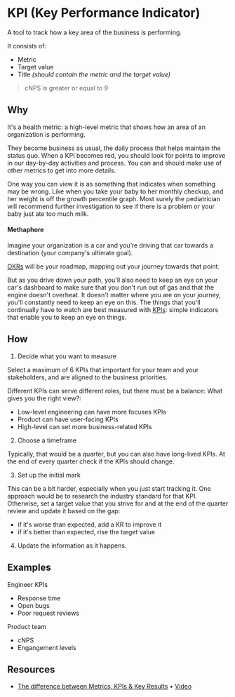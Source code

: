 # KPI (Key Performance Indicator)

A tool to track how a key area of the business is performing.

It consists of:

- Metric
- Target value
- Title _(should contain the metric and the target value)_

> cNPS is greater or equal to 9

## Why

It's a health metric: a high-level metric that shows how an area of an organization is performing.

They become business as usual, the daily process that helps maintain the status quo. When a KPI becomes red, you should look for points to improve in our day-by-day activities and process. You can and should make use of other metrics to get into more details.

One way you can view it is as something that indicates when something may be wrong. Like when you take your baby to her monthly checkup, and her weight is off the growth percentile graph. Most surely the pediatrician will recommend further investigation to see if there is a problem or your baby just ate too much milk.

#### Methaphore

Imagine your organization is a car and you’re driving that car towards a destination (your company's ultimate goal).

[OKRs](/views/okr.md) will be your roadmap, mapping out your journey towards that point.

But as you drive down your path, you'll also need to keep an eye on your car's dashboard to make sure that you don't run out of gas and that the engine doesn't overheat. It doesn't matter where you are on your journey, you'll constantly need to keep an eye on this. The things that you'll continually have to watch are best measured with [KPIs](/views/kpi.md): simple indicators that enable you to keep an eye on things.

## How

1. Decide what you want to measure

Select a maximum of 6 KPIs that important for your team and your stakeholders, and are aligned to the business priorities.

Different KPIs can serve different roles, but there must be a balance: What gives you the right view?:

- Low-level engineering can have more focuses KPIs
- Product can have user-facing KPIs
- High-level can set more business-related KPIs

2. Choose a timeframe

Typically, that would be a quarter, but you can also have long-lived KPIs. At the end of every quarter check if the KPIs should change.

3. Set up the initial mark

This can be a bit harder, especially when you just start tracking it. One approach would be to research the industry standard for that KPI. Otherwise, set a target value that you strive for and at the end of the quarter review and update it based on the gap:

- if it's worse than expected, add a KR to improve it
- if it's better than expected, rise the target value

4. Update the information as it happens.

## Examples

Engineer KPIs

- Response time
- Open bugs
- Poor request reviews

Product team

- cNPS
- Engangement levels

## Resources

- [The difference between Metrics, KPIs & Key Results][1] • [Video][2]

[1]: https://www.perdoo.com/resources/the-difference-between-metrics-kpis-key-results/
[2]: https://www.youtube.com/watch?v=lLKyuUqtwuA

